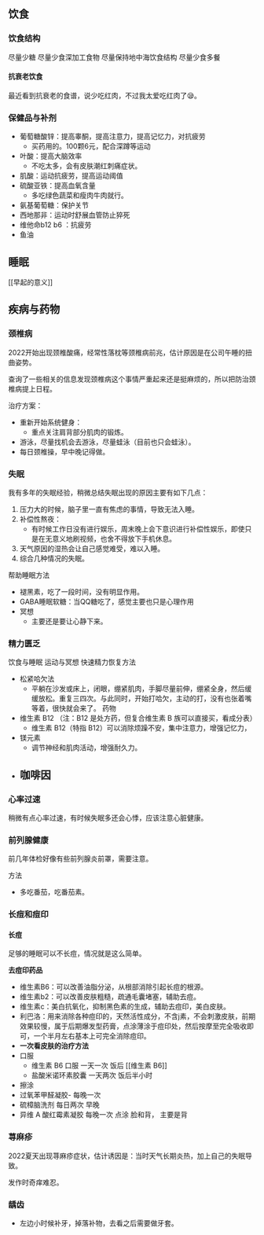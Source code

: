

## 饮食

### 饮食结构
尽量少糖
尽量少食深加工食物
尽量保持地中海饮食结构
尽量少食多餐

#### 抗衰老饮食
最近看到抗衰老的食谱，说少吃红肉，不过我太爱吃红肉了😪。



### 保健品与补剂
- 葡萄糖酸锌：提高睾酮，提高注意力，提高记忆力，对抗疲劳
	- 买药用的。100颗6元，配合深蹲等运动
- 叶酸：提高大脑效率
	- 不吃太多，会有皮肤潮红刺痛症状。
- 肌酸：运动抗疲劳，提高运动阈值
- 硫酸亚铁：提高血氧含量
	- 多吃绿色蔬菜和瘦肉牛肉就行。
- 氨基葡萄糖：保护关节
- 西地那非：运动时舒展血管防止猝死
- 维他命b12 b6 ：抗疲劳
- 鱼油



## 睡眠
[[早起的意义]]






## 疾病与药物


### 颈椎病
2022开始出现颈椎酸痛，经常性落枕等颈椎病前兆，估计原因是在公司午睡的扭曲姿势。

查询了一些相关的信息发现颈椎病这个事情严重起来还是挺麻烦的，所以把防治颈椎病提上日程。

治疗方案：
- 重新开始系统健身：
	- 重点关注肩背部分肌肉的锻炼。
- 游泳，尽量找机会去游泳，尽量蛙泳（目前也只会蛙泳）。
- 每日颈椎操，早中晚记得做。


### 失眠
我有多年的失眠经验，稍微总结失眠出现的原因主要有如下几点：
1. 压力大的时候，脑子里一直有焦虑的事情，导致无法入睡。
2. 补偿性熬夜：
	- 有时候工作日没有进行娱乐，周末晚上会下意识进行补偿性娱乐，即使只是在无意义地刷视频，也舍不得放下手机休息。
3. 天气原因的湿热会让自己感觉难受，难以入睡。
4. 综合几种情况的失眠。

帮助睡眠方法
- 褪黑素，吃了一段时间，没有明显作用。
- GABA睡眠软糖：当QQ糖吃了，感觉主要也只是心理作用
- 冥想
	- 主要还是要让心静下来。

### 精力匮乏
饮食与睡眠
运动与冥想
快速精力恢复方法
- 松紧哈欠法
	- 平躺在沙发或床上，闭眼，绷紧肌肉，手脚尽量前伸，绷紧全身，然后缓缓放松。重复三四次。与此同时，开始打哈欠，主动的打，没有也张着嘴等着，很快就会来了。
药物
- 维生素 B12 （注：B12 是处方药，但复合维生素 B 族可以直接买，看成分表）
	- 维生素 B12（特指 B12）可以消除烦躁不安，集中注意力，增强记忆力，
- 镁元素 
	- 调节神经和肌肉活动，增强耐久力。
- 咖啡因
	- 


### 心率过速
稍微有点心率过速，有时候失眠多还会心悸，应该注意心脏健康。


### 前列腺健康
前几年体检好像有些前列腺炎前罩，需要注意。

方法
- 多吃番茄，吃番茄素。


### 长痘和痘印
#### 长痘
足够的睡眠可以不长痘，情况就是这么简单。


**去痘印药品**
- 维生素B6：可以改善油脂分泌，从根部消除引起长痘的根源。
- 维生素b2：可以改善皮肤粗糙，疏通毛囊堵塞，辅助去痘。
- 维生素c：美白抗氧化，抑制黑色素的生成，辅助去痘印，美白皮肤。
- 利巴洛：用来消除各种痘印的，天然活性成分，不含j素，不会刺激皮肤，前期效果较慢，属于后期爆发型药膏，点涂薄涂于痘印处，然后按摩至完全吸收即可，一个半月左右基本上可完全消除痘印。
- **一次看皮肤的治疗方法**
- 口服
	- 维生素 B6 口服 一天一次 饭后 [[维生素 B6]]
	- 盐酸米诺环素胶囊 一天两次 饭后半小时
- 擦涂
- 过氧苯甲醛凝胶- 每晚一次
- 硫樟脑洗剂 每日两次 早晚
- 异维 A 酸红霉素凝胶 每晚一次 点涂 脸和背， 主要是背

### 荨麻疹
2022夏天出现荨麻疹症状，估计诱因是：当时天气长期炎热，加上自己的失眠导致。

发作时奇痒难忍。


### 龋齿
- 左边小时候补牙，掉落补物，去看之后需要做牙套。